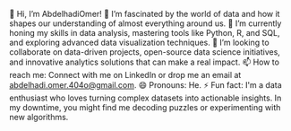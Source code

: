 👋 Hi, I’m AbdelhadiOmer!
👀 I’m fascinated by the world of data and how it shapes our understanding of almost everything around us.
🌱 I’m currently honing my skills in data analysis, mastering tools like Python, R, and SQL, and exploring advanced data visualization techniques.
💞️ I’m looking to collaborate on data-driven projects, open-source data science initiatives, and innovative analytics solutions that can make a real impact.
📫 How to reach me: Connect with me on LinkedIn or drop me an email at abdelhadi.omer.404o@gmail.com.
😄 Pronouns: He.
⚡ Fun fact: I'm a data enthusiast who loves turning complex datasets into actionable insights. In my downtime, you might find me decoding puzzles or experimenting with new algorithms.

<!---
AbdelhadiOmer/AbdelhadiOmer is a ✨ special ✨ repository because its `README.md` (this file) appears on your GitHub profile.
You can click the Preview link to take a look at your changes.
--->
